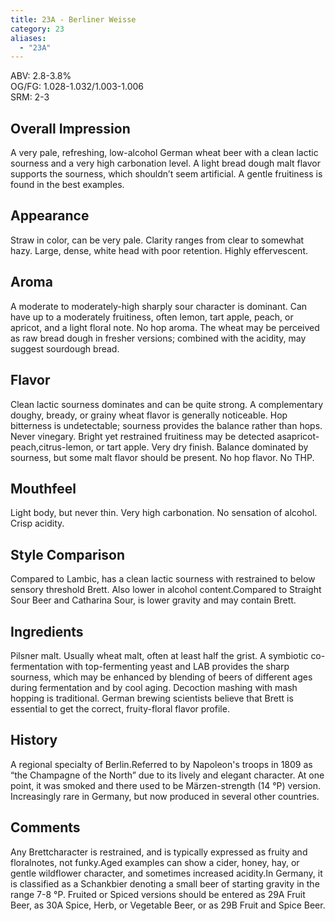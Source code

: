 ```yaml
---
title: 23A - Berliner Weisse
category: 23
aliases: 
  - "23A"
---
```


ABV: 2.8-3.8%  
OG/FG: 1.028-1.032/1.003-1.006  
SRM: 2-3  

## Overall Impression
A very pale, refreshing, low-alcohol German wheat beer with a clean lactic sourness and a very high carbonation level. A light bread dough malt flavor supports the sourness, which shouldn’t seem artificial. A gentle fruitiness is found in the best examples.

## Appearance
Straw in color, can be very pale. Clarity ranges from clear to somewhat hazy. Large, dense, white head with poor retention. Highly effervescent.

## Aroma
A moderate to moderately-high sharply sour character is dominant. Can have up to a moderately fruitiness, often lemon, tart apple, peach, or apricot, and a light floral note. No hop aroma. The wheat may be perceived as raw bread dough in fresher versions; combined with the acidity, may suggest sourdough bread.

## Flavor
Clean lactic sourness dominates and can be quite strong. A complementary doughy, bready, or grainy wheat flavor is generally noticeable. Hop bitterness is undetectable; sourness provides the balance rather than hops. Never vinegary. Bright yet restrained fruitiness may be detected asapricot-peach,citrus-lemon, or tart apple. Very dry finish. Balance dominated by sourness, but some malt flavor should be present. No hop flavor. No THP.

## Mouthfeel
Light body, but never thin. Very high carbonation. No sensation of alcohol. Crisp acidity.

## Style Comparison
Compared to Lambic, has a clean lactic sourness with restrained to below sensory threshold Brett. Also lower in alcohol content.Compared to Straight Sour Beer and Catharina Sour, is lower gravity and may contain Brett.

## Ingredients
Pilsner malt. Usually wheat malt, often at least half the grist. A symbiotic co-fermentation with top-fermenting yeast and LAB provides the sharp sourness, which may be enhanced by blending of beers of different ages during fermentation and by cool aging. Decoction mashing with mash hopping is traditional. German brewing scientists believe that Brett is essential to get the correct, fruity-floral flavor profile.

## History
A regional specialty of Berlin.Referred to by Napoleon's troops in 1809 as “the Champagne of the North” due to its lively and elegant character. At one point, it was smoked and there used to be Märzen-strength (14 °P) version. Increasingly rare in Germany, but now produced in several other countries.

## Comments
Any Brettcharacter is restrained, and is typically expressed as fruity and floralnotes, not funky.Aged examples can show a cider, honey, hay, or gentle wildflower character, and sometimes increased acidity.In Germany, it is classified as a Schankbier denoting a small beer of starting gravity in the range 7-8 °P. Fruited or Spiced versions should be entered as 29A Fruit Beer, as 30A Spice, Herb, or Vegetable Beer, or as 29B Fruit and Spice Beer.